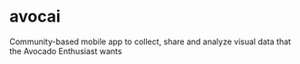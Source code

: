 # avocai
Community-based mobile app to collect, share and analyze visual data that the Avocado Enthusiast wants 
